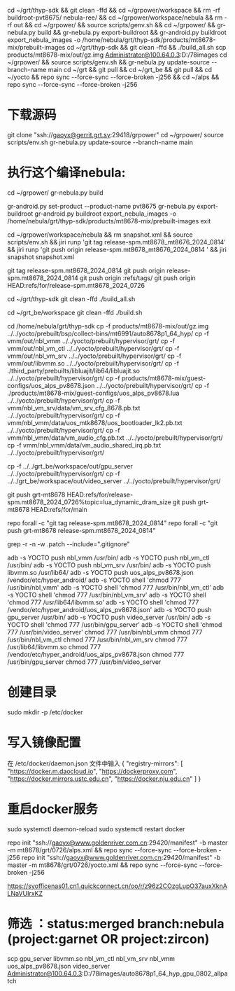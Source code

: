 cd ~/grt/thyp-sdk && git clean -ffd && cd ~/grpower/workspace && rm -rf buildroot-pvt8675/ nebula-ree/ && cd ~/grpower/workspace/nebula && rm -rf out && cd ~/grpower/ && source scripts/genv.sh && cd ~/grpower/ && gr-nebula.py build && gr-nebula.py export-buildroot && gr-android.py buildroot export_nebula_images -o /home/nebula/grt/thyp-sdk/products/mt8678-mix/prebuilt-images 
cd ~/grt/thyp-sdk && git clean -ffd && ./build_all.sh
scp products/mt8678-mix/out/gz.img Administrator@100.64.0.3:D:/78images
cd ~/grpower/ && source scripts/genv.sh && gr-nebula.py update-source --branch-name main
cd ~/grt && git pull && cd ~/grt_be && git pull && cd ~/yocto && repo sync --force-sync --force-broken -j256 && cd ~/alps && repo sync --force-sync --force-broken -j256
# 下载源码
git clone "ssh://gaoyx@gerrit.grt.sy:29418/grpower"
cd ~/grpower/
source scripts/env.sh
gr-nebula.py update-source --branch-name main

# 执行这个编译nebula:
cd ~/grpower/
gr-nebula.py build

gr-android.py set-product --product-name pvt8675
gr-nebula.py export-buildroot
gr-android.py buildroot export_nebula_images -o /home/nebula/grt/thyp-sdk/products/mt8678-mix/prebuilt-images
exit

cd ~/grpower/workspace/nebula && rm snapshot.xml && source scripts/env.sh && jiri runp 'git tag release-spm.mt8678_mt8676_2024_0814' && jiri runp 'git push origin release-spm.mt8678_mt8676_2024_0814 ' && jiri snapshot snapshot.xml

git tag release-spm.mt8678_2024_0814
git push origin release-spm.mt8678_2024_0814
git push origin :refs/tags/<tagname>
git push origin HEAD:refs/for/release-spm.mt8678_2024_0726

cd ~/grt/thyp-sdk
git clean -ffd 
./build_all.sh

cd ~/grt_be/workspace
git clean -ffd 
./build.sh

cd /home/nebula/grt/thyp-sdk
cp -f products/mt8678-mix/out/gz.img ../../yocto/prebuilt/bsp/collect-bins/mt6991/auto8678p1_64_hyp/
cp -f vmm/out/nbl_vmm ../../yocto/prebuilt/hypervisor/grt/
cp -f vmm/out/nbl_vm_ctl ../../yocto/prebuilt/hypervisor/grt/
cp -f vmm/out/nbl_vm_srv ../../yocto/prebuilt/hypervisor/grt/
cp -f vmm/out/libvmm.so ../../yocto/prebuilt/hypervisor/grt/
cp -f ./third_party/prebuilts/libluajit/lib64/libluajit.so ../../yocto/prebuilt/hypervisor/grt/
cp -f products/mt8678-mix/guest-configs/uos_alps_pv8678.json ../../yocto/prebuilt/hypervisor/grt/
cp -f ./products/mt8678-mix/guest-configs/uos_alps_pv8678.lua ../../yocto/prebuilt/hypervisor/grt/
cp -f vmm/nbl_vm_srv/data/vm_srv_cfg_8678.pb.txt ../../yocto/prebuilt/hypervisor/grt/
cp -f vmm/nbl_vmm/data/uos_mtk8678/uos_bootloader_lk2.pb.txt ../../yocto/prebuilt/hypervisor/grt/
cp -f vmm/nbl_vmm/data/vm_audio_cfg.pb.txt ../../yocto/prebuilt/hypervisor/grt/
cp -f vmm/nbl_vmm/data/vm_audio_shared_irq.pb.txt ../../yocto/prebuilt/hypervisor/grt/

cp -f ../../grt_be/workspace/out/gpu_server ../../yocto/prebuilt/hypervisor/grt/
cp -f ../../grt_be/workspace/out/video_server ../../yocto/prebuilt/hypervisor/grt/


git push grt-mt8678 HEAD:refs/for/release-spm.mt8678_2024_0726%topic=lua_dynamic_dram_size
git push grt-mt8678 HEAD:refs/for/main

repo forall -c "git tag release-spm.mt8678_2024_0814"
repo forall -c "git push grt-mt8678 release-spm.mt8678_2024_0814"

grep -r -n -w .patch --include=".gitignore"

adb -s YOCTO push nbl_vmm /usr/bin/
adb -s YOCTO push nbl_vm_ctl /usr/bin/
adb -s YOCTO push nbl_vm_srv /usr/bin/
adb -s YOCTO push libvmm.so /usr/lib64/
adb -s YOCTO push uos_alps_pv8678.json /vendor/etc/hyper_android/
adb -s YOCTO shell 'chmod 777 /usr/bin/nbl_vmm'
adb -s YOCTO shell 'chmod 777 /usr/bin/nbl_vm_ctl'
adb -s YOCTO shell 'chmod 777 /usr/bin/nbl_vm_srv'
adb -s YOCTO shell 'chmod 777 /usr/lib64/libvmm.so'
adb -s YOCTO shell 'chmod 777 /vendor/etc/hyper_android/uos_alps_pv8678.json'
adb -s YOCTO push gpu_server /usr/bin/
adb -s YOCTO push video_server /usr/bin/
adb -s YOCTO shell 'chmod 777 /usr/bin/gpu_server'
adb -s YOCTO shell 'chmod 777 /usr/bin/video_server'
chmod 777 /usr/bin/nbl_vmm
chmod 777 /usr/bin/nbl_vm_ctl
chmod 777 /usr/bin/nbl_vm_srv
chmod 777 /usr/lib64/libvmm.so
chmod 777 /vendor/etc/hyper_android/uos_alps_pv8678.json
chmod 777 /usr/bin/gpu_server
chmod 777 /usr/bin/video_server
# 创建目录
sudo mkdir -p /etc/docker
# 写入镜像配置
在 /etc/docker/daemon.json 文件中输入
{
    "registry-mirrors": [
        "https://docker.m.daocloud.io",
        "https://dockerproxy.com",
        "https://docker.mirrors.ustc.edu.cn",
        "https://docker.nju.edu.cn"
    ]
}

# 重启docker服务
sudo systemctl daemon-reload
sudo systemctl restart docker

repo init "ssh://gaoyx@www.goldenriver.com.cn:29420/manifest" -b master -m mt8678/grt/0726/alps.xml && repo sync --force-sync --force-broken -j256 
repo init "ssh://gaoyx@www.goldenriver.com.cn:29420/manifest" -b master -m mt8678/grt/0726/yocto.xml && repo sync --force-sync --force-broken -j256 

https://syofficenas01.cn1.quickconnect.cn/oo/r/z96z2COzgLupO37auxXknALNaVUIrxKZ

# 筛选 ：status:merged branch:nebula (project:garnet OR project:zircon)

scp gpu_server libvmm.so nbl_vm_ctl nbl_vm_srv nbl_vmm uos_alps_pv8678.json video_server Administrator@100.64.0.3:D:/78images/auto8678p1_64_hyp_gpu_0802_allpatch